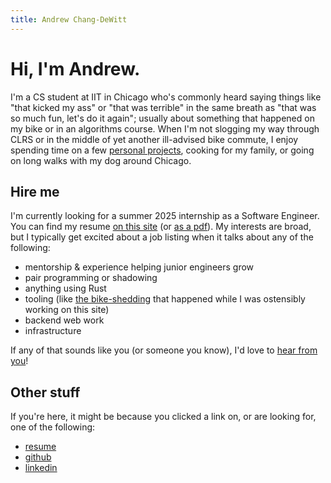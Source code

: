 ```yaml
---
title: Andrew Chang-DeWitt
---
```


# Hi, I'm Andrew.

I'm a CS student at IIT in Chicago who's commonly heard saying things like "that kicked my ass" or "that was terrible" in the same breath as "that was so much fun, let's do it again"; usually about something that happened on my bike or in an algorithms course.
When I'm not slogging my way through CLRS or in the middle of yet another ill-advised bike commute, I enjoy spending time on a few [personal projects](https://github.com/andrew-chang-dewitt), cooking for my family, or going on long walks with my dog around Chicago.

## Hire me

I'm currently looking for a summer 2025 internship as a Software Engineer.
You can find my resume [on this site](/resume/) (or [as a pdf](/resume/andrew-chang-dewitt.pdf)).
My interests are broad, but I typically get excited about a job listing when it talks about any of the following:

- mentorship & experience helping junior engineers grow
- pair programming or shadowing
- anything using Rust
- tooling (like [the bike-shedding](https://github.com/andrew-chang-dewitt/vite-plugin-static-md) that happened while I was ostensibly working on this site)
- backend web work
- infrastructure

If any of that sounds like you (or someone you know), I'd love to [hear from you](mailto:hire-me@andrew-chang-dewitt.dev)!

## Other stuff

If you're here, it might be because you clicked a link on, or are looking for, one of the following:

- [resume](/resume/)
- [github](https://github.com/andrew-chang-dewitt)
- [linkedin](https://linkedin.com/in/andrew-chang-dewitt)
